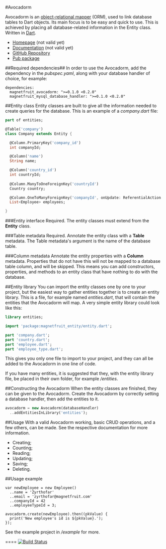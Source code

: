 #Avocadorm

Avocadorm is an [object-relational mapper](http://en.wikipedia.org/wiki/Object-relational_mapping) (ORM), used to link database tables to Dart objects. Its main focus is to be easy and quick to use. This is achieved by placing all database-related information in the Entity class. Written in [Dart](http://www.dartlang.org/).

* [Homepage](http://www.magnetfruit.com/avocadorm) (not valid yet)
* [Documentation](http://www.magnetfruit.com/avocadorm/doc) (not valid yet)
* [GitHub Repository](https://github.com/magnetfruit/avocadorm)
* [Pub package](https://pub.dartlang.org/packages/magnetfruit_avocadorm)

##Required dependencies##
In order to use the Avocadorm, add the dependency in the *pubspec.yaml*, along with your database handler of choice, for example:

```
dependencies:
  magnetfruit_avocadorm: ">=0.1.0 <0.2.0"
  magnetfruit_mysql_database_handler: ">=0.1.0 <0.2.0"
```

##Entity class
Entity classes are built to give all the information needed to create queries for the database. This is an example of a *company.dart* file:

```dart
part of entities;

@Table('company')
class Company extends Entity {

  @Column.PrimaryKey('company_id')
  int companyId;

  @Column('name')
  String name;

  @Column('country_id')
  int countryId;
  
  @Column.ManyToOneForeignKey('countryId')
  Country country;

  @Column.OneToManyForeignKey('companyId', onUpdate: ReferentialAction.CASCADE)
  List<Employee> employees;

}
```

###Entity interface
Required. The entity classes must extend from the **Entity** class.

###Table metadata
Required. Annotate the entity class with a **Table** metadata. The Table metadata's argument is the name of the database table.

###Column metadata
Annotate the entity properties with a **Column** metadata. Properties that do not have this will not be mapped to a database table column, and will be skipped. This means you can add constructors, properties, and methods to an entity class that have nothing to do with the database.

##Entity library
You can import the entity classes one by one to your project, but the easiest way to gather entities together is to create an entity library. This is a file, for example named *entities.dart*, that will contain the entities that the Avocadorm will map. A very simple entity library could look like this:

```dart
library entities;

import 'package:magnetfruit_entity/entity.dart';

part 'company.dart';
part 'country.dart';
part 'employee.dart';
part 'employee_type.dart';
```

This gives you only one file to import to your project, and they can all be added to the Avocadorm in one line of code.

If you have many entities, it is suggested that they, with the entity library file, be placed in their own folder, for example */entities*.

##Constructing the Avocadorm
When the entity classes are finished, they can be given to the Avocadorm. Create the Avocadorm by correctly setting a database handler, then add the entities to it.

```dart
avocadorm = new Avocadorm(databaseHandler)
  ..addEntitiesInLibrary('entities');
```

##Usage
With a valid Avocadorm working, basic CRUD operations, and a few others, can be made. See the respective documentation for more information.
- Creating;
- Counting;
- Reading;
- Updating;
- Saving;
- Deleting.

##Usage example
```
var newEmployee = new Employee()
  ..name = 'Zyrthofar'
  ..email = 'zyrthofar@magnetfruit.com'
  ..companyId = 42
  ..employeeTypeId = 3;

avocadorm.create(newEmployee).then((pkValue) {
  print('New employee's id is ${pkValue}.');
});
```

See the example project in */example* for more.

====
[![Build Status](https://travis-ci.org/magnetfruit/avocadorm.svg?branch=master)](https://travis-ci.org/magnetfruit/avocadorm)
